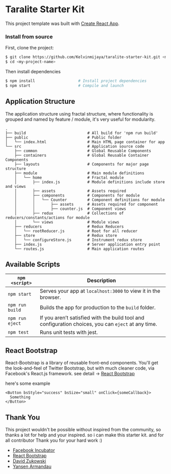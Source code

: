 # Taralite Starter Kit

This project template was built with [Create React App](https://github.com/facebookincubator/create-react-app).

### Install from source

First, clone the project:

```bash
$ git clone https://github.com/Kelvinmijaya/taralite-starter-kit.git <my-project-name>
$ cd <my-project-name>
```

Then install dependencies

```bash
$ npm install                   # Install project dependencies
$ npm start                     # Compile and launch
```

## Application Structure

The application structure using fractal structure, where functionality is grouped and named by feature / module, it's very useful for modularity.
```
.
├── build                           # All build for 'npm run build'
├── public                          # Public folder
│   └── index.html                  # Main HTML page container for app
└── src                             # Application source code
    ├── common                      # Global Reusable Components
    ├── containers                  # Global Reusable Container Components
    ├── layouts                     # Components for major page structure
    ├── module                      # Main module definitions
    │   └── home                    # Fractal module
    │       ├── index.js            # Module definitions include store and views
    │       ├── assets              # Assets required
    │       ├── components          # Components for module
    │       │   └── Counter         # Component definitions for module
    │       │       ├── assets      # Assets required for component
    │       │       ├── counter.js  # Component views
    │       ├── redux               # Collections of reducers/constants/actions for module
    │       └── views               # Module views
    ├── reducers                    # Redux Reducers
    │   └── rootReducer.js          # Root for all reducer
    ├── store                       # Redux store
    │   └── configureStore.js       # Instrument redux store
    ├── index.js                    # Server application entry point
    └── routes.js                   # Main application routes
```

## Available Scripts

|`npm <script>`|Description|
|------------------|-----------|
|`npm start`|Serves your app at `localhost:3000` to view it in the browser.|
|`npm run build`|Builds the app for production to the `build` folder.|
|`npm run eject`|If you aren’t satisfied with the build tool and configuration choices, you can `eject` at any time.|
|`npm test`|Runs unit tests with jest.|

## React Bootstrap

React-Bootstrap is a library of reusable front-end components. You'll get the look-and-feel of Twitter Bootstrap, but with much cleaner code, via Facebook's React.js framework. see detail -> [React Bootstrap](https://react-bootstrap.github.io/)

here's some example

```
<Button bsStyle="success" bsSize="small" onClick={someCallback}>
  Something
</Button>
```

## Thank You

This project wouldn't be possible without inspired from the community, so thanks a lot for help and your inspired. so i can make this starter kit. and for all contributor Thank you for your hard work :)

* [Facebook Incubator](https://github.com/facebookincubator/create-react-app)
* [React Bootstrap](https://react-bootstrap.github.io/)
* [David Zukowski](https://github.com/davezuko)
* [Yansen Armandau](https://github.com/yansenarmandau)



